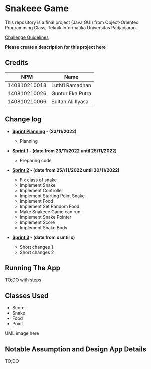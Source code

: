 # Snakeee Game

This repository is a final project (Java GUI) from Object-Oriented Programming Class, Teknik Informatika Universitas Padjadjaran. 

[Challenge Guidelines](challenge-guideline.md)

**Please create a description for this project here**

## Credits
| NPM           | Name              |
| ------------- |-------------------|
| 140810210018  | Luthfi Ramadhan   |
| 140810210026  | Guntur Eka Putra  |
| 140810210066  | Sultan Ali Ilyasa |

## Change log
- **[Sprint Planning](changelog/sprint-planning.md) - (23/11/2022)** 
   - Planning

- **[Sprint 1](changelog/sprint-1.md) - (date from 23/11/2022 until 25/11/2022)** 
   - Preparing code

- **[Sprint 2](changelog/sprint-2.md) - (date from 25//11/2022 until 30/11/2022)** 
   - Fix class of snake 
   - Implement Snake               
   - Implement Controller            
   - Implement Starting Point Snake  
   - Implement Food                  
   - Implement Set Random Food       
   - Make Snakeee Game can run     
   - Implement Snake Pointer         
   - Implement Score                
   - Implement Snake Body  
   
- **[Sprint 3](changelog/sprint-3.md) - (date from x until x)** 
   - Short changes 1
   - Short changes 2

## Running The App

TO;DO with steps

## Classes Used

- Score
- Snake
- Food
- Point

UML image here

## Notable Assumption and Design App Details

TO;DO
